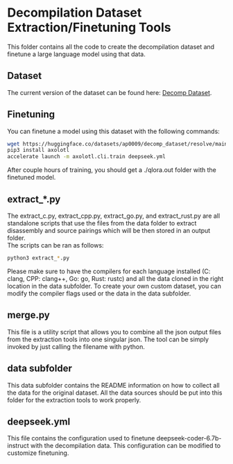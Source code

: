 # Decompilation Dataset Extraction/Finetuning Tools
This folder contains all the code to create the decompilation dataset and finetune a large language model using that data.
## Dataset
The current version of the dataset can be found here: [Decomp Dataset](https://huggingface.co/datasets/ap0009/decomp_dataset).
## Finetuning
You can finetune a model using this dataset with the following commands:
```bash
wget https://huggingface.co/datasets/ap0009/decomp_dataset/resolve/main/decomp_dataset.json
pip3 install axolotl
accelerate launch -m axolotl.cli.train deepseek.yml
```
After couple hours of training, you should get a ./qlora.out folder with the finetuned model.
## extract_*.py
The extract_c.py, extract_cpp.py, extract_go.py, and extract_rust.py are all standalone scripts that use the files from the data folder to extract disassembly and source pairings which will be then stored in an output folder.  
The scripts can be ran as follows:
```bash
python3 extract_*.py
```
Please make sure to have the compilers for each language installed (C: clang, CPP: clang++, Go: go, Rust: rustc) and all the data cloned in the right location in the data subfolder.
To create your own custom dataset, you can modify the compiler flags used or the data in the data subfolder.
## merge.py
This file is a utility script that allows you to combine all the json output files from the extraction tools into one singular json. The tool can be simply invoked by just calling the filename with python.
## data subfolder
This data subfolder contains the README information on how to collect all the data for the original dataset. All the data sources should be put into this folder for the extraction tools to work properly.
## deepseek.yml
This file contains the configuration used to finetune deepseek-coder-6.7b-instruct with the decompilation data. This configuration can be modified to customize finetuning.
